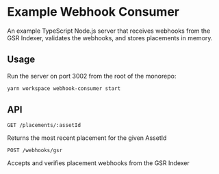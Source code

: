 # Example Webhook Consumer

An example TypeScript Node.js server that receives webhooks from the GSR Indexer, validates the webhooks, and stores placements in memory.

## Usage

Run the server on port 3002 from the root of the monorepo:

```bash
yarn workspace webhook-consumer start
```

## API

`GET /placements/:assetId`

Returns the most recent placement for the given AssetId

`POST /webhooks/gsr`

Accepts and verifies placement webhooks from the GSR Indexer
